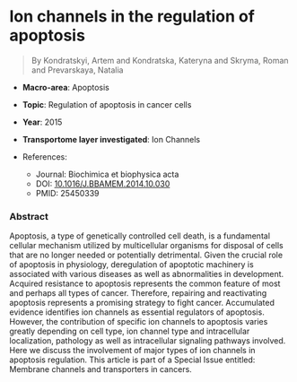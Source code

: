 # Ion channels in the regulation of apoptosis

> By Kondratskyi, Artem and Kondratska, Kateryna and Skryma, Roman and Prevarskaya, Natalia

- **Macro-area**: Apoptosis
- **Topic**: Regulation of apoptosis in cancer cells
- **Year**: 2015
- **Transportome layer investigated**: Ion Channels

- References:
  - Journal: Biochimica et biophysica acta
  - DOI: [10.1016/J.BBAMEM.2014.10.030](https://doi.org/10.1016/J.BBAMEM.2014.10.030)
  - PMID: 25450339

### Abstract

Apoptosis, a type of genetically controlled cell death, is a fundamental cellular mechanism utilized by multicellular organisms for disposal of cells that are no longer needed or potentially detrimental. Given the crucial role of apoptosis in physiology, deregulation of apoptotic machinery is associated with various diseases as well as abnormalities in development. Acquired resistance to apoptosis represents the common feature of most and perhaps all types of cancer. Therefore, repairing and reactivating apoptosis represents a promising strategy to fight cancer. Accumulated evidence identifies ion channels as essential regulators of apoptosis. However, the contribution of specific ion channels to apoptosis varies greatly depending on cell type, ion channel type and intracellular localization, pathology as well as intracellular signaling pathways involved. Here we discuss the involvement of major types of ion channels in apoptosis regulation. This article is part of a Special Issue entitled: Membrane channels and transporters in cancers.
